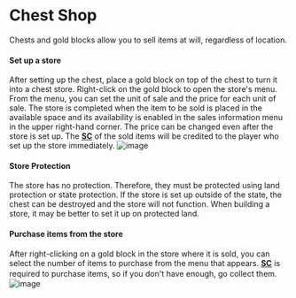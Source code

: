 # Chest Shop 
Chests and gold blocks allow you to sell items at will, regardless of location.

#### Set up a store
After setting up the chest, place a gold block on top of the chest to turn it into a chest store. Right-click on the gold block to open the store's menu. From the menu, you can set the unit of sale and the price for each unit of sale. The store is completed when the item to be sold is placed in the available space and its availability is enabled in the sales information menu in the upper right-hand corner. The price can be changed even after the store is set up. The [**SC**](/guide/currency) of the sold items will be credited to the player who set up the store immediately.
![image](https://user-images.githubusercontent.com/80201746/178739117-1e7879aa-bac3-4bd1-ae63-b406d1cf82b5.png)


#### Store Protection
The store has no protection. Therefore, they must be protected using land protection or state protection. If the store is set up outside of the state, the chest can be destroyed and the store will not function. When building a store, it may be better to set it up on protected land.

#### Purchase items from the store
After right-clicking on a gold block in the store where it is sold, you can select the number of items to purchase from the menu that appears. [**SC**](/guide/currency) is required to purchase items, so if you don't have enough, go collect them.　
![image](https://user-images.githubusercontent.com/80201746/178738964-58896f9a-fe39-485a-80f6-7f68ddb645e4.png)
